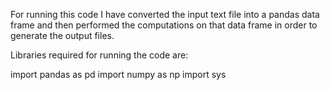 For running this code I have converted the input text file into a pandas data frame and then performed the computations on that data frame in order to generate the output files.

Libraries required for running the code are:

import pandas as pd
import numpy as np
import sys